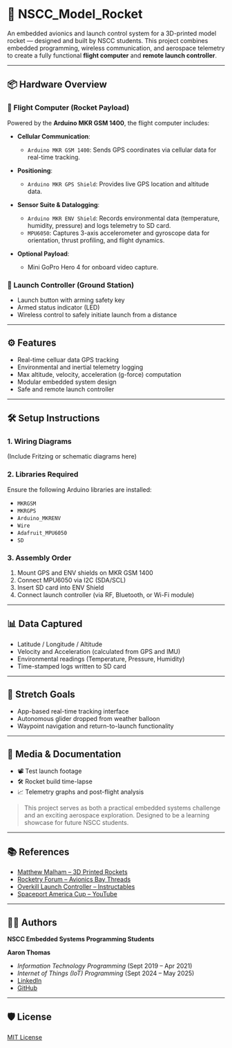 # 🚀 NSCC_Model_Rocket

An embedded avionics and launch control system for a 3D-printed model rocket — designed and built by NSCC students. This project combines embedded programming, wireless communication, and aerospace telemetry to create a fully functional **flight computer** and **remote launch controller**.

---

## 📦 Hardware Overview

### 🚁 Flight Computer (Rocket Payload)
Powered by the **Arduino MKR GSM 1400**, the flight computer includes:

- **Cellular Communication**:
  - `Arduino MKR GSM 1400`: Sends GPS coordinates via cellular data for real-time tracking.

- **Positioning**:
  - `Arduino MKR GPS Shield`: Provides live GPS location and altitude data.

- **Sensor Suite & Datalogging**:
  - `Arduino MKR ENV Shield`: Records environmental data (temperature, humidity, pressure) and logs telemetry to SD card.
  - `MPU6050`: Captures 3-axis accelerometer and gyroscope data for orientation, thrust profiling, and flight dynamics.

- **Optional Payload**:
  - Mini GoPro Hero 4 for onboard video capture.

### 🫺 Launch Controller (Ground Station)
- Launch button with arming safety key
- Armed status indicator (LED)
- Wireless control to safely initiate launch from a distance

---

## ⚙️ Features
- Real-time celluar data GPS tracking
- Environmental and inertial telemetry logging
- Max altitude, velocity, acceleration (g-force) computation
- Modular embedded system design
- Safe and remote launch controller

---

## 🛠️ Setup Instructions

### 1. Wiring Diagrams
(Include Fritzing or schematic diagrams here)

### 2. Libraries Required
Ensure the following Arduino libraries are installed:
- `MKRGSM`
- `MKRGPS`
- `Arduino_MKRENV`
- `Wire`
- `Adafruit_MPU6050`
- `SD`

### 3. Assembly Order
1. Mount GPS and ENV shields on MKR GSM 1400
2. Connect MPU6050 via I2C (SDA/SCL)
3. Insert SD card into ENV Shield
4. Connect launch controller (via RF, Bluetooth, or Wi-Fi module)

---

## 📊 Data Captured
- Latitude / Longitude / Altitude
- Velocity and Acceleration (calculated from GPS and IMU)
- Environmental readings (Temperature, Pressure, Humidity)
- Time-stamped logs written to SD card

---

## 🌿 Stretch Goals
- App-based real-time tracking interface
- Autonomous glider dropped from weather balloon
- Waypoint navigation and return-to-launch functionality

---

## 🎥 Media & Documentation
- 📽️ Test launch footage  
- 🛠️ Rocket build time-lapse  
- 📈 Telemetry graphs and post-flight analysis

> This project serves as both a practical embedded systems challenge and an exciting aerospace exploration. Designed to be a learning showcase for future NSCC students.

---

## 📚 References
- [Matthew Malham – 3D Printed Rockets](https://example.com)
- [Rocketry Forum – Avionics Bay Threads](https://www.rocketryforum.com)
- [Overkill Launch Controller – Instructables](https://www.instructables.com)
- [Spaceport America Cup – YouTube](https://www.youtube.com)

---

## 🧑‍💻 Authors  
**NSCC Embedded Systems Programming Students**

**Aaron Thomas**  
- *Information Technology Programming* (Sept 2019 – Apr 2021)  
- *Internet of Things (IoT) Programming* (Sept 2024 – May 2025)  
- [LinkedIn](https://www.linkedin.com/in/aaron-thomas-software-developer/)  
- [GitHub](https://github.com/KeanuRevan)

---

## 🛡️ License
[MIT License](LICENSE)
